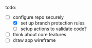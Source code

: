 todo:
- [ ] configure repo securely
  - [x] set up branch protection rules
  - [ ] setup actions to validate code?
- [ ] think about core features
- [ ] draw app wireframe
